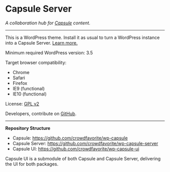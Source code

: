 # Capsule Server

_A collaboration hub for [Capsule](http://crowdfavorite.com/capsule/) content._

---

This is a WordPress theme. Install it as usual to turn a WordPress instance into a Capsule Server. [Learn more.](http://crowdfavorite.com/capsule/)

Minimum required WordPress version: 3.5

Target browser compatibility:

- Chrome
- Safari
- Firefox
- IE9 (functional)
- IE10 (functional)


License: [GPL v2](http://opensource.org/licenses/GPL-2.0)

Developers, contribute on [GitHub](https://github.com/crowdfavorite/wp-capsule-server).

---

**Repository Structure**

- Capsule: https://github.com/crowdfavorite/wp-capsule
- Capsule Server: https://github.com/crowdfavorite/wp-capsule-server
- Capsule UI: https://github.com/crowdfavorite/wp-capsule-ui

Capsule UI is a submodule of both Capsule and Capsule Server, delivering the UI for both packages.

